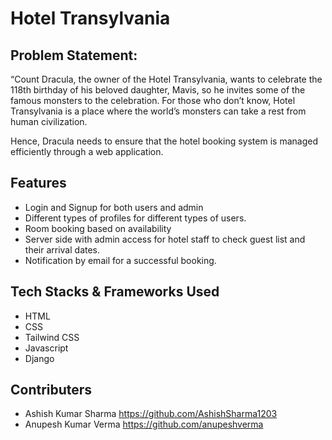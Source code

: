 # Hotel Transylvania

## Problem Statement:
“Count Dracula, the owner of the Hotel Transylvania, wants to celebrate the 118th birthday of his beloved daughter, Mavis, so he invites some of the famous monsters to the celebration. For those who don’t know, Hotel Transylvania is a place where the world’s monsters can take a rest from human civilization.

Hence, Dracula needs to ensure that the hotel booking system is managed efficiently through a web application. 

## Features 
- Login and Signup for both users and admin
- Different types of profiles for different types of users. 
- Room booking based on availability 
- Server side with admin access for hotel staff to check guest list and their 
   arrival dates.
- Notification by email  for a successful booking.

## Tech Stacks & Frameworks  Used 

- HTML
- CSS 
- Tailwind CSS
- Javascript 
-  Django 

## Contributers 

- Ashish Kumar Sharma https://github.com/AshishSharma1203
- Anupesh Kumar Verma https://github.com/anupeshverma
